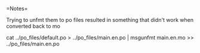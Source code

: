 =Notes=

Trying to unfmt them to po files resulted in something that didn't work when converted back to mo

cat ../po_files/default.po > ../po_files/main.en.po | msgunfmt main.en.mo >> ../po_files/main.en.po 
